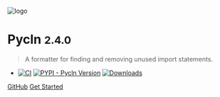 <!-- background image -->

![logo](_media/logo-cover.png ":size=45%")

<!-- Title & body -->

# Pycln <small>2.4.0</small>

> A formatter for finding and removing unused import statements.

- [![CI](https://img.shields.io/github/actions/workflow/status/hadialqattan/pycln/ci.yml?branch=master&label=CI&logo=github&style=flat-square)](https://github.com/hadialqattan/pycln/actions?query=workflow%3ACI)
  [![PYPI - Pycln Version](https://img.shields.io/pypi/v/pycln?color=Green&style=flat-square)](https://pypi.org/project/pycln/)
  [![Downloads](https://img.shields.io/pypi/dm/pycln?color=Green&style=flat-square)](https://pypi.org/project/pycln/)

[GitHub](https://github.com/hadialqattan/pycln) [Get Started](#get-started)
